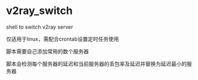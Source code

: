 # v2ray_switch
shell to switch v2ray server

仅适用于linux，需配合crontab设置定时任务使用

脚本需要自己添加常用的数个服务器

脚本会检测每个服务器的延迟和当前服务器的丢包率及延迟并替换为延迟最小的服务器
